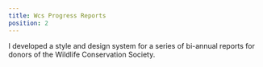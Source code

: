 ```yaml
---
title: Wcs Progress Reports
position: 2
---
```


I developed a style and design system for a series of bi-annual reports for donors of the Wildlife Conservation Society. 